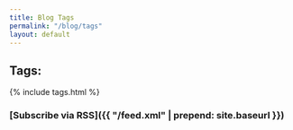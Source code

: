 ```yaml
---
title: Blog Tags
permalink: "/blog/tags"
layout: default
---
```


## Tags:

{% include tags.html %}

### [Subscribe  via RSS]({{ "/feed.xml" | prepend: site.baseurl }})
